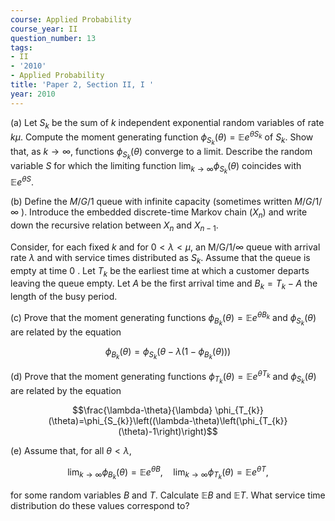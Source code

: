 ```yaml
---
course: Applied Probability
course_year: II
question_number: 13
tags:
- II
- '2010'
- Applied Probability
title: 'Paper 2, Section II, I '
year: 2010
---
```




(a) Let $S_{k}$ be the sum of $k$ independent exponential random variables of rate $k \mu$. Compute the moment generating function $\phi_{S_{k}}(\theta)=\mathbb{E} e^{\theta S_{k}}$ of $S_{k}$. Show that, as $k \rightarrow \infty$, functions $\phi_{S_{k}}(\theta)$ converge to a limit. Describe the random variable $S$ for which the limiting function $\lim _{k \rightarrow \infty} \phi_{S_{k}}(\theta)$ coincides with $\mathbb{E} e^{\theta S}$.

(b) Define the $M / G / 1$ queue with infinite capacity (sometimes written $M / G / 1 / \infty$ ). Introduce the embedded discrete-time Markov chain $\left(X_{n}\right)$ and write down the recursive relation between $X_{n}$ and $X_{n-1}$.

Consider, for each fixed $k$ and for $0<\lambda<\mu$, an $\mathrm{M} / \mathrm{G} / 1 / \infty$ queue with arrival rate $\lambda$ and with service times distributed as $S_{k}$. Assume that the queue is empty at time 0 . Let $T_{k}$ be the earliest time at which a customer departs leaving the queue empty. Let $A$ be the first arrival time and $B_{k}=T_{k}-A$ the length of the busy period.

(c) Prove that the moment generating functions $\phi_{B_{k}}(\theta)=\mathbb{E} e^{\theta B_{k}}$ and $\phi_{S_{k}}(\theta)$ are related by the equation

$$\phi_{B_{k}}(\theta)=\phi_{S_{k}}\left(\theta-\lambda\left(1-\phi_{B_{k}}(\theta)\right)\right)$$

(d) Prove that the moment generating functions $\phi_{T_{k}}(\theta)=\mathbb{E} e^{\theta T_{k}}$ and $\phi_{S_{k}}(\theta)$ are related by the equation

$$\frac{\lambda-\theta}{\lambda} \phi_{T_{k}}(\theta)=\phi_{S_{k}}\left((\lambda-\theta)\left(\phi_{T_{k}}(\theta)-1\right)\right)$$

(e) Assume that, for all $\theta<\lambda$,

$$\lim _{k \rightarrow \infty} \phi_{B_{k}}(\theta)=\mathbb{E} e^{\theta B}, \quad \lim _{k \rightarrow \infty} \phi_{T_{k}}(\theta)=\mathbb{E} e^{\theta T},$$

for some random variables $B$ and $T$. Calculate $\mathbb{E} B$ and $\mathbb{E} T$. What service time distribution do these values correspond to?